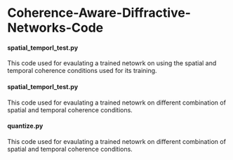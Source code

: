 # Coherence-Aware-Diffractive-Networks-Code

#### spatial_temporl_test.py

This code used for evaulating a trained netowrk on using the spatial and temporal coherence conditions used for its training.


#### spatial_temporl_test.py

This code used for evaulating a trained netowrk on different combination of spatial and temporal coherence conditions.

#### quantize.py

This code used for evaulating a trained netowrk on different combination of spatial and temporal coherence conditions.

